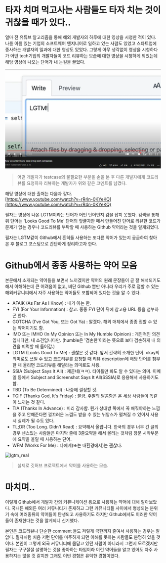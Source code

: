 # 타자 치며 먹고사는 사람들도 타자 치는 것이 귀찮을 때가 있다..

얼마 전 유튜브 알고리즘을 통해 해외 개발자의 하루에 대한 영상을 시청한 적이 있다. 나름 이름 있는 기업의 소프트웨어 엔지니어로 일하고 있는 사람도 있었고 스타트업에 종사하는 개발자의 일과에 대한 영상도 있었다. 그렇게 아무 생각없이 영상을 시청하다가 어떤 tech기업의 개발자들이 코드 리뷰하는 모습에 대한 영상을 시청하게 되었는데 해당 영상에 나오는 단어가 내 눈길을 끌었다.
   
<img src="https://github.com/bnbong/Myblog_posts/blob/master/posts/Development/20220626124544/LGTM.png?raw=true" width="100%" height="30%" title="lgtm" alt="lgtm"></img>
 > 어떤 개발자가 testcase의 불필요한 부분을 손을 본 후 다른 개발자에게 코드리뷰를 요청하자 리뷰하는 개발자가 위와 같은 코멘트를 남겼다.
   
해당 영상에 대한 출처는 다음과 같다.   
[https://www.youtube.com/watch?v=rR4n-0KYeKQ](https://www.youtube.com/watch?v=rR4n-0KYeKQ)

필자는 영상에 나온 LGTM이라는 단어가 어떤 단어인지 감을 잡지 못했다. 검색을 통해 위 단어는 'Looks Good To Me' 단어의 앞글자만 떼서 만들어진 단어로 리뷰한 코드가 문제가 없는 경우나 코드리뷰를 부탁할 때 사용하는 Github 약어라는 것을 알게되었다. 

필자는 LGTM같이 Github에서 흔히들 사용하는 또다른 약어가 있는지 궁금하여 찾아본 후 블로그 포스팅으로 간단하게 정리하고자 한다.

# Github에서 종종 사용하는 약어 모음

본문에서 소개되는 약어들을 보면서 느끼겠지만 약어의 원래 문장들이 곧 잘 해석되기도 해서 이해하는데 큰 어려움이 없고, 비단 Github 뿐만 아니라 우리가 주로 접할 수 있는 해외커뮤니티에서 자주 사용하는 약어들도 포함되어 있다는 것을 알 수 있다.


 - AFAIK (As Far As I Know) : 내가 아는 한.
 - FYI (For Your Information) : 참고. 종종 FYI 단어 뒤에 참고용 URL 등을 첨부하곤 한다.
 - GOTCHA (I've Got You, 또는 Got Ya) : 알겠다. 해외 매체에서 종종 접할 수 있는 약어이기도 함.
 - IMO 또는 IMHO (In My Opinion 또는 In My Humble Opinion) : 개인적인 의견입니다만, 내 소견입니다만. (humble은 '겸손한'이라는 뜻으로 보다 겸손하게 내 의견을 피력할 때 들어감.)
 - LGTM (Looks Good To Me) : 괜찮은 것 같다. 앞서 간략히 소개한 단어. okay의 의미로도 쓰일 수 있고 코드리뷰를 요청할 때 리뷰 description에 해당 단어를 첨부한 채 올리면 코드리뷰를 해달라는 의미로도 사용.
 - SSIA (Subject Says It All) : 제곧네(ㅋㅋ). 타이틀만 봐도 알 수 있다는 의미. 이메일 등에서 Subject and Screenshot Says It All(SSSIA)로 응용해서 사용하기도 함.
 - TBD (To Be Determined) : 나중에 결정할 것.
 - TGIF (Thanks God, It's Friday) : 불금. 주말의 달콤함은 온 세상 사람들이 똑같이 느끼는 것 같다.
 - TIA (Thanks In Advance) : 미리 감사함. 뭔가 상대방 쪽에서 꼭 해줘야하는 느낌을 주고 안해준다면 껄끄러운 느낌도 받을 수 있는 뉘앙스가 펼쳐질 수 있어서 사용시 실례가 될 수도 있다.
 - TL;DR (Too Long. Didn't Read) : 요약해서 올립니다. 한국의 경우 너무 긴 글의 경우 센스있는 사람들은 마지막 줄에 3줄요약을 해서 올리는 것처럼 장문 시작부분에 요약을 올릴 때 사용하는 단어.
 - WFM (Works For Me) : 나에게(또는 내환경에서)는 괜찮다.

<img src="https://github.com/bnbong/Myblog_posts/blob/posts/master/20220626124544/real_lgtm.png?raw=true" width="100%" height="30%" title="lgtm_real" alt="lgtm_real"></img>
 > 실제로 깃허브 프로젝트에서 약어를 사용하는 모습.
   
# 마치며..

이렇게 Github에서 개발자 간의 커뮤니케이션 용으로 사용하는 약어에 대해 알아보았다. 국내든 해외든 여러 커뮤니티가 존재하고 그런 커뮤니티들 사이에서 형성되는 분위기 속에 여러종류의 약어들이 탄생되고 사용하기도 하지만 Github에서도 이러한 약어들이 존재한다는 것을 알게되니 신기했다.

본인은 코드리뷰나 단순한 comment 들도 저렇게 극한까지 줄여서 사용하는 경우는 잘 없다. 필자처럼 처음 저런 단어를 마주하게 되면 이해를 못하는 사람들도 분명히 있을 것이다. 본인이 그렇게 외국 커뮤니티에 몸담고 있던 사람이 아니라서 그런지 모르겠지만 필자는 구구절절 설명하는 것을 좋아하는 타입이라 이런 약어들을 알고 있어도 자주 사용하지는 않을 것 같지만 그래도 이번 경험은 유익한 경험이었다.
